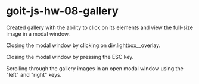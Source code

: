 # goit-js-hw-08-gallery

Created gallery with the ability to click on its elements and view the full-size image in a modal window.

Closing the modal window by clicking on div.lightbox__overlay.

Closing the modal window by pressing the ESC key.

Scrolling through the gallery images in an open modal window using the "left" and "right" keys.
